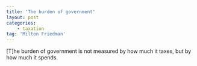 ```yaml
---
title: 'The burden of government'
layout: post
categories:
    - taxation
tag: 'Milton Friedman'
---
```


\[T\]he burden of government is not measured by how much it taxes, but by how much it spends.